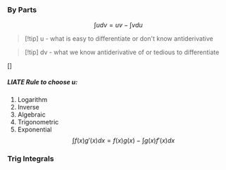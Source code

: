 ### By Parts

$$\int udv = uv-\int vdu$$

>[!tip] u - what is easy to differentiate or don't know antiderivative

>[!tip] dv - what we know antiderivative of or tedious to differentiate

[]
##### LIATE Rule to choose u:
1. Logarithm
2. Inverse 
3. Algebraic
4. Trigonometric
5. Exponential
$$\int f(x)g'(x)dx = f(x)g(x)-\int g(x)f'(x)dx$$
### Trig Integrals

